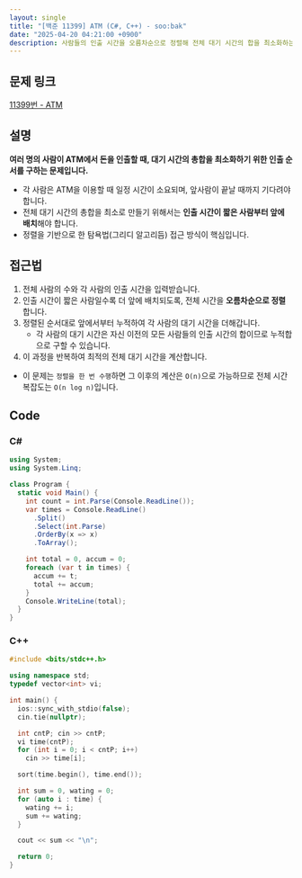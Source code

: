 ```yaml
---
layout: single
title: "[백준 11399] ATM (C#, C++) - soo:bak"
date: "2025-04-20 04:21:00 +0900"
description: 사람들의 인출 시간을 오름차순으로 정렬해 전체 대기 시간의 합을 최소화하는 백준 11399번 ATM 문제의 C# 및 C++ 풀이 및 해설
---
```


## 문제 링크
[11399번 - ATM](https://www.acmicpc.net/problem/11399)

## 설명
**여러 명의 사람이 ATM에서 돈을 인출할 때, 대기 시간의 총합을 최소화하기 위한 인출 순서를 구하는 문제입니다.**
<br>

- 각 사람은 ATM을 이용할 때 일정 시간이 소요되며, 앞사람이 끝날 때까지 기다려야 합니다.
- 전체 대기 시간의 총합을 최소로 만들기 위해서는 **인출 시간이 짧은 사람부터 앞에 배치**해야 합니다.
- 정렬을 기반으로 한 탐욕법(그리디 알고리듬) 접근 방식이 핵심입니다.


## 접근법

1. 전체 사람의 수와 각 사람의 인출 시간을 입력받습니다.
2. 인출 시간이 짧은 사람일수록 더 앞에 배치되도록, 전체 시간을 **오름차순으로 정렬**합니다.
3. 정렬된 순서대로 앞에서부터 누적하여 각 사람의 대기 시간을 더해갑니다.
   - 각 사람의 대기 시간은 자신 이전의 모든 사람들의 인출 시간의 합이므로 누적합으로 구할 수 있습니다.
4. 이 과정을 반복하여 최적의 전체 대기 시간을 계산합니다.

- 이 문제는 `정렬을 한 번 수행`하면 그 이후의 계산은 `O(n)`으로 가능하므로 전체 시간 복잡도는 `O(n log n)`입니다.

## Code

### C#
```csharp
using System;
using System.Linq;

class Program {
  static void Main() {
    int count = int.Parse(Console.ReadLine());
    var times = Console.ReadLine()
      .Split()
      .Select(int.Parse)
      .OrderBy(x => x)
      .ToArray();

    int total = 0, accum = 0;
    foreach (var t in times) {
      accum += t;
      total += accum;
    }
    Console.WriteLine(total);
  }
}
```

### C++
```cpp
#include <bits/stdc++.h>

using namespace std;
typedef vector<int> vi;

int main() {
  ios::sync_with_stdio(false);
  cin.tie(nullptr);

  int cntP; cin >> cntP;
  vi time(cntP);
  for (int i = 0; i < cntP; i++)
    cin >> time[i];

  sort(time.begin(), time.end());

  int sum = 0, wating = 0;
  for (auto i : time) {
    wating += i;
    sum += wating;
  }

  cout << sum << "\n";

  return 0;
}
```
